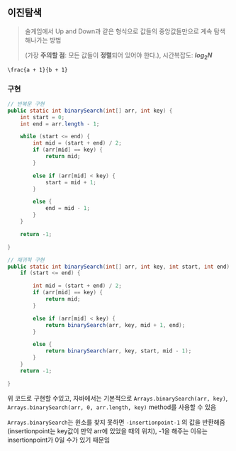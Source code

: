 



## 이진탐색



> 술게임에서 Up and Down과 같은 형식으로 값들의  중앙값들만으로 계속 탐색해나가는 방법 
>
> (가장 **주의할 점**: 모든 값들이 **정렬**되어 있어야 한다.), 시간복잡도: **$log_2 N$**

```
\frac{a + 1}{b + 1}
```

### 구현

```java
// 반복문 구현	
public static int binarySearch(int[] arr, int key) {
    int start = 0;
    int end = arr.length - 1;

    while (start <= end) {
        int mid = (start + end) / 2;
        if (arr[mid] == key) {
            return mid;
        }

        else if (arr[mid] < key) {
            start = mid + 1;
        }

        else {
            end = mid - 1;
        }
    }

    return -1;

}

// 재귀적 구현
public static int binarySearch(int[] arr, int key, int start, int end) {
    if (start <= end) {

        int mid = (start + end) / 2;
        if (arr[mid] == key) {
            return mid;
        }

        else if (arr[mid] < key) {
            return binarySearch(arr, key, mid + 1, end);
        }

        else {
            return binarySearch(arr, key, start, mid - 1);
        }
    }
    return -1;

}
```

위 코드로 구현할 수있고, 자바에서는 기본적으로 `Arrays.binarySearch(arr, key)`, `Arrays.binarySearch(arr, 0, arr.length, key)` method를 사용할 수 있음

`Arrays.binarySearch`는 원소를 찾지 못하면 `-insertionpoint-1` 의 값을 반환해줌 (insertionpoint는 key값이 만약 arr에 있었을 때의 위치), -1을 해주는 이유는 insertionpoint가 0일 수가 있기 때문임




